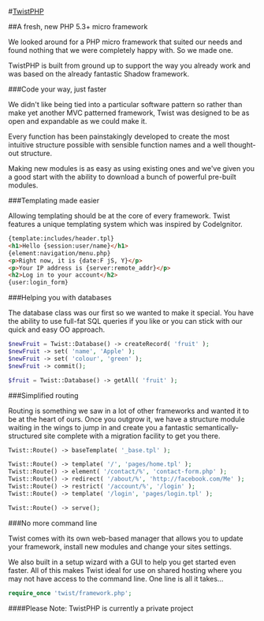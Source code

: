 #[TwistPHP](http://twistphp.com/)

##A fresh, new PHP 5.3+ micro framework

We looked around for a PHP micro framework that suited our needs and found nothing that we were completely happy with. So we made one.

TwistPHP is built from ground up to support the way you already work and was based on the already fantastic Shadow framework.

###Code your way, just faster

We didn't like being tied into a particular software pattern so rather than make yet another MVC patterned framework, Twist was designed to be as open and expandable as we could make it.

Every function has been painstakingly developed to create the most intuitive structure possible with sensible function names and a well thought-out structure.

Making new modules is as easy as using existing ones and we've given you a good start with the ability to download a bunch of powerful pre-built modules.

###Templating made easier

Allowing templating should be at the core of every framework. Twist features a unique templating system which was inspired by CodeIgnitor.

```html
{template:includes/header.tpl}
<h1>Hello {session:user/name}</h1>
{element:navigation/menu.php}
<p>Right now, it is {date:F jS, Y}</p>
<p>Your IP address is {server:remote_addr}</p>
<h2>Log in to your account</h2>
{user:login_form}
```

###Helping you with databases

The database class was our first so we wanted to make it special. You have the ability to use full-fat SQL queries if you like or you can stick with our quick and easy OO approach.

```php
$newFruit = Twist::Database() -> createRecord( 'fruit' );
$newFruit -> set( 'name', 'Apple' );
$newFruit -> set( 'colour', 'green' );
$newFruit -> commit();

$fruit = Twist::Database() -> getAll( 'fruit' );
```

###Simplified routing

Routing is something we saw in a lot of other frameworks and wanted it to be at the heart of ours. Once you outgrow it, we have a structure module waiting in the wings to jump in and create you a fantastic semantically-structured site complete with a migration facility to get you there.

```php
Twist::Route() -> baseTemplate( '_base.tpl' );

Twist::Route() -> template( '/', 'pages/home.tpl' );
Twist::Route() -> element( '/contact/%', 'contact-form.php' );
Twist::Route() -> redirect( '/about/%', 'http://facebook.com/Me' );
Twist::Route() -> restrict( '/account/%', '/login' );
Twist::Route() -> template( '/login', 'pages/login.tpl' );

Twist::Route() -> serve();
```

###No more command line

Twist comes with its own web-based manager that allows you to update your framework, install new modules and change your sites settings.

We also built in a setup wizard with a GUI to help you get started even faster. All of this makes Twist ideal for use on shared hosting where you may not have access to the command line.
One line is all it takes...

```php
require_once 'twist/framework.php';
```

####Please Note:
TwistPHP is currently a private project